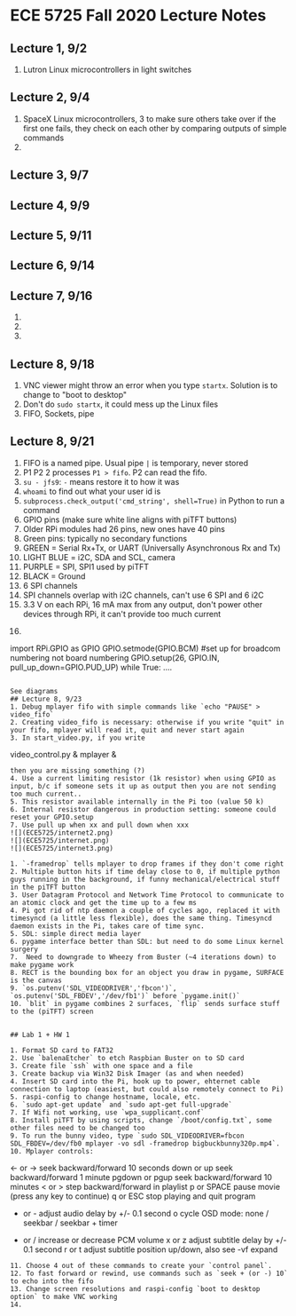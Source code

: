 # ECE 5725 Fall 2020 Lecture Notes

## Lecture 1, 9/2
1. Lutron Linux microcontrollers in light switches

## Lecture 2, 9/4
1. SpaceX Linux microcontrollers, 3 to make sure others take over if the first one fails, they check on each other by comparing outputs of simple commands
2. 

## Lecture 3, 9/7

## Lecture 4, 9/9

## Lecture 5, 9/11

## Lecture 6, 9/14

## Lecture 7, 9/16
1.
2.
3.

## Lecture 8, 9/18
1. VNC viewer might throw an error when you type `startx`. Solution is to change to "boot to desktop" 
2. Don't do `sudo startx`, it could mess up the Linux files
3. FIFO, Sockets, pipe

## Lecture 8, 9/21
1. FIFO is a named pipe. Usual pipe `|` is temporary, never stored
2. P1 P2 2 processes `P1 > fifo`. P2 can read the fifo.
3. `su - jfs9`: `-` means restore it to how it was
4. `whoami` to find out what your user id is
5. `subprocess.check_output('cmd_string', shell=True)` in Python to run a command
6.  GPIO pins (make sure white line aligns with piTFT buttons)
7. Older RPi modules had 26 pins, new ones have 40 pins
8. Green pins: typically no secondary functions
9. GREEN = Serial Rx+Tx, or UART (Universally Asynchronous Rx and Tx)
10. LIGHT BLUE = i2C, SDA and SCL, camera
11. PURPLE = SPI, SPI1 used by piTFT
12. BLACK = Ground
13. 6 SPI channels
14. SPI channels overlap with i2C channels, can't use 6 SPI and 6 i2C
15. 3.3 V on each RPi, 16 mA max from any output, don't power other devices through RPi, it can't provide too much current
16. ``` 
import RPi.GPIO as GPIO
GPIO.setmode(GPIO.BCM) #set up for broadcom numbering not board numbering
GPIO.setup(26, GPIO.IN, pull_up_down=GPIO.PUD_UP)
while True:
	....
```

See diagrams
## Lecture 8, 9/23
1. Debug mplayer fifo with simple commands like `echo "PAUSE" > video_fifo`
2. Creating video_fifo is necessary: otherwise if you write "quit" in your fifo, mplayer will read it, quit and never start again
3. In start_video.py, if you write 
```
video_control.py &
mplayer &
```
then you are missing something (?)
4. Use a current limiting resistor (1k resistor) when using GPIO as input, b/c if someone sets it up as output then you are not sending too much current..
5. This resistor available internally in the Pi too (value 50 k)
6. Internal resistor dangerous in production setting: someone could reset your GPIO.setup
7. Use pull up when xx and pull down when xxx
![](ECE5725/internet2.png)
![](ECE5725/internet.png)
![](ECE5725/internet3.png)

1. `-framedrop` tells mplayer to drop frames if they don't come right
2. Multiple button hits if time delay close to 0, if multiple python guys running in the background, if funny mechanical/electrical stuff in the piTFT button
3. User Datagram Protocol and Network Time Protocol to communicate to an atomic clock and get the time up to a few ms
4. Pi got rid of ntp daemon a couple of cycles ago, replaced it with timesyncd (a little less flexible), does the same thing. Timesyncd daemon exists in the Pi, takes care of time sync.
5. SDL: simple direct media layer
6. pygame interface better than SDL: but need to do some Linux kernel surgery
7. 	Need to downgrade to Wheezy from Buster (~4 iterations down) to make pygame work 
8. RECT is the bounding box for an object you draw in pygame, SURFACE is the canvas
9. `os.putenv('SDL_VIDEODRIVER','fbcon')`, `os.putenv('SDL_FBDEV','/dev/fb1')` before `pygame.init()`
10. `blit` in pygame combines 2 surfaces, `flip` sends surface stuff to the (piTFT) screen 


## Lab 1 + HW 1

1. Format SD card to FAT32
2. Use `balenaEtcher` to etch Raspbian Buster on to SD card
3. Create file `ssh` with one space and a file 
3. Create backup via Win32 Disk Imager (as and when needed)
4. Insert SD card into the Pi, hook up to power, ehternet cable connection to laptop (easiest, but could also remotely connect to Pi)
5. raspi-config to change hostname, locale, etc.
6. `sudo apt-get update` and `sudo apt-get full-upgrade`
7. If Wifi not working, use `wpa_supplicant.conf`
8. Install piTFT by using scripts, change `/boot/config.txt`, some other files need to be changed too
9. To run the bunny video, type `sudo SDL_VIDEODRIVER=fbcon SDL_FBDEV=/dev/fb0 mplayer -vo sdl -framedrop bigbuckbunny320p.mp4`. 
10. Mplayer controls:
```
 <-  or  ->       seek backward/forward 10 seconds
 down or up       seek backward/forward  1 minute
 pgdown or pgup   seek backward/forward 10 minutes
 < or >           step backward/forward in playlist
 p or SPACE       pause movie (press any key to continue)
 q or ESC         stop playing and quit program
 + or -           adjust audio delay by +/- 0.1 second
 o                cycle OSD mode:  none / seekbar / seekbar + timer
 * or /           increase or decrease PCM volume
 x or z           adjust subtitle delay by +/- 0.1 second
 r or t           adjust subtitle position up/down, also see -vf expand
```
11. Choose 4 out of these commands to create your `control panel`.
12. To fast forward or rewind, use commands such as `seek + (or -) 10` to echo into the fifo
13. Change screen resolutions and raspi-config `boot to desktop option` to make VNC working
14. 